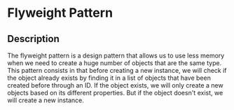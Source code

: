 # Flyweight Pattern

## Description
The flyweight pattern is a design pattern that allows us to use less memory when we need to create a huge number of objects that are the same type.
This pattern consists in that before creating a new instance, we will check if the object already exists by finding it in a list of objects that have been created before through an ID. If the object exists, we will only create a new objects based on its different properties. But if the object doesn't exist, we will create a new instance.